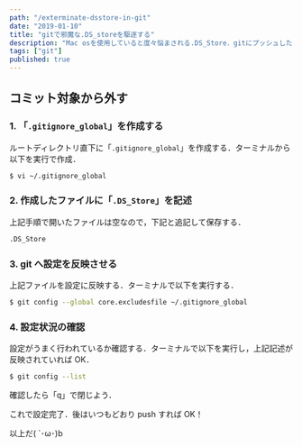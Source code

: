 ```yaml
---
path: "/exterminate-dsstore-in-git"
date: "2019-01-10"
title: "gitで邪魔な.DS_storeを駆逐する"
description: "Mac osを使用していると度々悩まされる.DS_Store．gitにプッシュしたときにこいつが存在したときの怒りは計り知れない(｀；ω；´)"
tags: ["git"]
published: true
---
```


## **コミット対象から外す**

### **1. 「`.gitignore_global`」を作成する**

ルートディレクトリ直下に「`.gitignore_global`」を作成する．ターミナルから以下を実行で作成．

```bash
$ vi ~/.gitignore_global
```

### **2. 作成したファイルに「`.DS_Store`」を記述**

上記手順で開いたファイルは空なので，下記と追記して保存する．

```bash
.DS_Store
```

### **3. git へ設定を反映させる**

上記ファイルを設定に反映する．ターミナルで以下を実行する．

```bash
$ git config --global core.excludesfile ~/.gitignore_global
```

### **4. 設定状況の確認**

設定がうまく行われているか確認する．ターミナルで以下を実行し，上記記述が反映されていれば OK．

```bash
$ git config --list
```

確認したら「q」で閉じよう．

これで設定完了．後はいつもどおり push すれば OK！

以上だ( `･ω･)b
